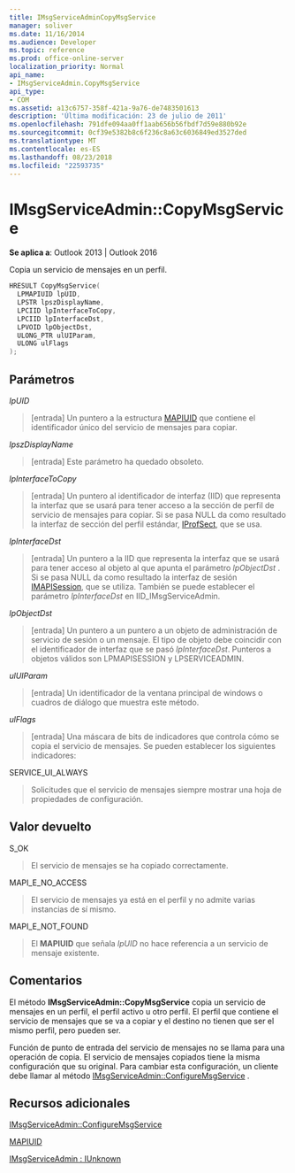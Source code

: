 ```yaml
---
title: IMsgServiceAdminCopyMsgService
manager: soliver
ms.date: 11/16/2014
ms.audience: Developer
ms.topic: reference
ms.prod: office-online-server
localization_priority: Normal
api_name:
- IMsgServiceAdmin.CopyMsgService
api_type:
- COM
ms.assetid: a13c6757-358f-421a-9a76-de7483501613
description: 'Última modificación: 23 de julio de 2011'
ms.openlocfilehash: 791dfe094aa0ff1aab656b56fbdf7d59e880b92e
ms.sourcegitcommit: 0cf39e5382b8c6f236c8a63c6036849ed3527ded
ms.translationtype: MT
ms.contentlocale: es-ES
ms.lasthandoff: 08/23/2018
ms.locfileid: "22593735"
---
```

# <a name="imsgserviceadmincopymsgservice"></a>IMsgServiceAdmin::CopyMsgService

  
  
**Se aplica a**: Outlook 2013 | Outlook 2016 
  
Copia un servicio de mensajes en un perfil. 
  
```cpp
HRESULT CopyMsgService(
  LPMAPIUID lpUID,
  LPSTR lpszDisplayName,
  LPCIID lpInterfaceToCopy,
  LPCIID lpInterfaceDst,
  LPVOID lpObjectDst,
  ULONG_PTR ulUIParam,
  ULONG ulFlags
);
```

## <a name="parameters"></a>Parámetros

 _lpUID_
  
> [entrada] Un puntero a la estructura [MAPIUID](mapiuid.md) que contiene el identificador único del servicio de mensajes para copiar. 
    
 _lpszDisplayName_
  
> [entrada] Este parámetro ha quedado obsoleto. 
    
 _lpInterfaceToCopy_
  
> [entrada] Un puntero al identificador de interfaz (IID) que representa la interfaz que se usará para tener acceso a la sección de perfil de servicio de mensajes para copiar. Si se pasa NULL da como resultado la interfaz de sección del perfil estándar, [IProfSect](iprofsectimapiprop.md), que se usa.
    
 _lpInterfaceDst_
  
> [entrada] Un puntero a la IID que representa la interfaz que se usará para tener acceso al objeto al que apunta el parámetro _lpObjectDst_ . Si se pasa NULL da como resultado la interfaz de sesión [IMAPISession](imapisessioniunknown.md), que se utiliza. También se puede establecer el parámetro _lpInterfaceDst_ en IID_IMsgServiceAdmin. 
    
 _lpObjectDst_
  
> [entrada] Un puntero a un puntero a un objeto de administración de servicio de sesión o un mensaje. El tipo de objeto debe coincidir con el identificador de interfaz que se pasó _lpInterfaceDst_. Punteros a objetos válidos son LPMAPISESSION y LPSERVICEADMIN.
    
 _ulUIParam_
  
> [entrada] Un identificador de la ventana principal de windows o cuadros de diálogo que muestra este método.
    
 _ulFlags_
  
> [entrada] Una máscara de bits de indicadores que controla cómo se copia el servicio de mensajes. Se pueden establecer los siguientes indicadores:
    
SERVICE_UI_ALWAYS 
  
> Solicitudes que el servicio de mensajes siempre mostrar una hoja de propiedades de configuración.
    
## <a name="return-value"></a>Valor devuelto

S_OK 
  
> El servicio de mensajes se ha copiado correctamente.
    
MAPI_E_NO_ACCESS 
  
> El servicio de mensajes ya está en el perfil y no admite varias instancias de sí mismo.
    
MAPI_E_NOT_FOUND 
  
> El **MAPIUID** que señala _lpUID_ no hace referencia a un servicio de mensaje existente. 
    
## <a name="remarks"></a>Comentarios

El método **IMsgServiceAdmin::CopyMsgService** copia un servicio de mensajes en un perfil, el perfil activo u otro perfil. El perfil que contiene el servicio de mensajes que se va a copiar y el destino no tienen que ser el mismo perfil, pero pueden ser. 
  
Función de punto de entrada del servicio de mensajes no se llama para una operación de copia. El servicio de mensajes copiados tiene la misma configuración que su original. Para cambiar esta configuración, un cliente debe llamar al método [IMsgServiceAdmin::ConfigureMsgService](imsgserviceadmin-configuremsgservice.md) . 
  
## <a name="see-also"></a>Recursos adicionales



[IMsgServiceAdmin::ConfigureMsgService](imsgserviceadmin-configuremsgservice.md)
  
[MAPIUID](mapiuid.md)
  
[IMsgServiceAdmin : IUnknown](imsgserviceadminiunknown.md)

